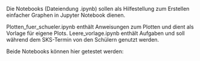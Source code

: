 Die Notebooks (Dateiendung .ipynb) sollen als Hilfestellung zum Erstellen einfacher Graphen in Jupyter Notebook dienen.

Plotten_fuer_schueler.ipynb enthält Anweisungen zum Plotten und dient als Vorlage für eigene Plots.
Leere_vorlage.ipynb enthält Aufgaben und soll während dem SKS-Termin von den Schülern genutzt werden.

Beide Notebooks können hier getestet werden:
